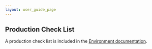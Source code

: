 ```yaml
---
layout: user_guide_page
---
```


## Production Check List
A production check list is included in the [Environment documentation](environment.md#multi-node--production-checklist). 
